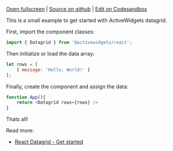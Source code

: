 
[Open fullscreen](/hello-world/) | [Source on github](https://github.com/activewidgets/react/tree/master/examples/hello-world) | [Edit on Codesandbox](https://codesandbox.io/s/github/activewidgets/react/tree/master/examples/hello-world)

This is a small example to get started with ActiveWidgets datagrid.

First, import the component classes:

```js
import { Datagrid } from '@activewidgets/react';
```

Then initialize or load the data array:

```js
let rows = [
    { message: 'Hello, World!' }
];
```

Finally, create the component and assign the data:

```js
function App(){
    return <Datagrid rows={rows} />
}
```

Thats all! 

Read more:

 - [React Datagrid - Get started](https://activewidgets.com/guide/env/react/)